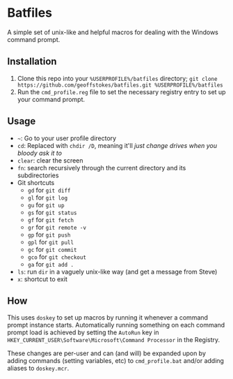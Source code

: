 # Batfiles

A simple set of unix-like and helpful macros for dealing with the Windows command prompt.

## Installation

1. Clone this repo into your `%USERPROFILE%/batfiles` directory;
   `git clone https://github.com/geoffstokes/batfiles.git %USERPROFILE%/batfiles`
2. Run the `cmd_profile.reg` file to set the necessary registry entry to set up your command prompt.

## Usage
* `~`: Go to your user profile directory
* `cd`: Replaced with `chdir /D`, meaning it'll _just change drives when you bloody ask it to_
* `clear`: clear the screen
* `fn`: search recursively through the current directory and its subdirectories
* Git shortcuts
    * `gd` for `git diff`
    * `gl` for `git log`
    * `gu` for `git up`
    * `gs` for `git status`
    * `gf` for `git fetch`
    * `gr` for `git remote -v`
    * `gp` for `git push`
    * `gpl` for `git pull`
    * `gc` for `git commit`
    * `gco` for `git checkout`
    * `ga` for `git add .`
* `ls`: run `dir` in a vaguely unix-like way (and get a message from Steve)
* `x`: shortcut to exit

## How

This uses `doskey` to set up macros by running it whenever a command prompt instance starts. Automatically running something on each command prompt load is achieved by setting the `AutoRun` key in `HKEY_CURRENT_USER\Software\Microsoft\Command Processor` in the Registry.

These changes are per-user and can (and will) be expanded upon by adding commands (setting variables, etc) to `cmd_profile.bat` and/or adding aliases to `doskey.mcr`.